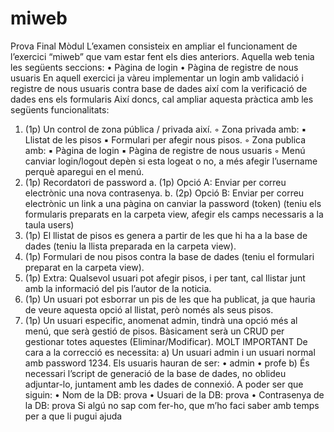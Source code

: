 # miweb

Prova Final Mòdul
L’examen consisteix en ampliar el funcionament de l’exercici “miweb” que vam estar fent els dies
anteriors.
Aquella web tenia les següents seccions:
• Pàgina de login
• Pàgina de registre de nous usuaris
En aquell exercici ja vàreu implementar un login amb validació i registre de nous usuaris contra
base de dades així com la verificació de dades ens els formularis
Així doncs, cal ampliar aquesta pràctica amb les següents funcionalitats:

1. (1p) Un control de zona pública / privada així.
   ◦ Zona privada amb:
   ▪ Llistat de les pisos
   ▪ Formulari per afegir nous pisos.
   ◦ Zona publica amb:
   ▪ Pàgina de login
   ▪ Pàgina de registre de nous usuaris
   ◦ Menú canviar login/logout depèn si esta logeat o no, a més afegir l’username perquè
   aparegui en el menú.
2. (1p) Recordatori de password
   a. (1p) Opció A: Enviar per correu electrònic una nova contrasenya.
   b. (2p) Opció B: Enviar per correu electrònic un link a una pàgina on canviar la
   password (token) (teniu els formularis preparats en la carpeta view, afegir els camps
   necessaris a la taula users)
3. (1p) El llistat de pisos es genera a partir de les que hi ha a la base de dades (teniu la llista
   preparada en la carpeta view).
4. (1p) Formulari de nou pisos contra la base de dades (teniu el formulari preparat en la carpeta
   view).
5. (1p) Extra: Qualsevol usuari pot afegir pisos, i per tant, cal llistar junt amb la informació del
   pis l’autor de la noticia.
6. (1p) Un usuari pot esborrar un pis de les que ha publicat, ja que hauria de veure aquesta
   opció al llistat, però només als seus pisos.
7. (1p) Un usuari especific, anomenat admin, tindrà una opció més al menú, que serà gestió de
   pisos. Bàsicament serà un CRUD per gestionar totes aquestes (Eliminar/Modificar).
   MOLT IMPORTANT
   De cara a la correcció es necessita:
   a) Un usuari admin i un usuari normal amb password 1234. Els usuaris hauran de ser:
   • admin
   • profe
   b) És necessari l’script de generació de la base de dades, no oblideu adjuntar-lo, juntament amb les
   dades de connexió. A poder ser que siguin:
   • Nom de la DB: prova
   • Usuari de la DB: prova
   • Contrasenya de la DB: prova
   Si algú no sap com fer-ho, que m’ho faci saber amb temps per a que li pugui ajuda
